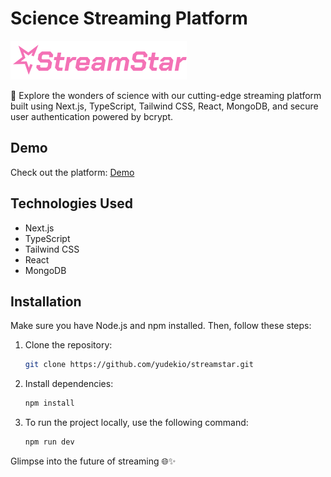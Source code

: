 # Science Streaming Platform

![StreamStar Logo](./public/logo2.svg)

🚀 Explore the wonders of science with our cutting-edge streaming platform built using Next.js, TypeScript, Tailwind CSS, React, MongoDB, and secure user authentication powered by bcrypt.

## Demo

Check out the platform: [Demo](https://yudekio.github.io/streamstar/)

## Technologies Used

- Next.js
- TypeScript
- Tailwind CSS
- React
- MongoDB

## Installation

Make sure you have Node.js and npm installed. Then, follow these steps:

1. Clone the repository:

   ```bash
   git clone https://github.com/yudekio/streamstar.git

   ```

2. Install dependencies:

   ```bash
   npm install
   ```

3. To run the project locally, use the following command:

   ```bash
   npm run dev
   ```

Glimpse into the future of streaming 🌐✨
